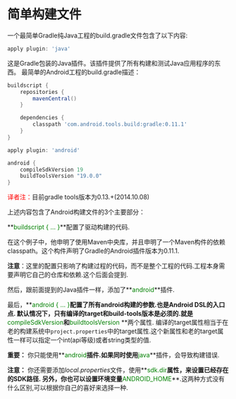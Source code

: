 # 简单构建文件
一个最简单Gradle纯Java工程的build.gradle文件包含了以下内容:
``` groovy
apply plugin: 'java'
```
这是Gradle包装的Java插件。该插件提供了所有构建和测试Java应用程序的东西。
最简单的Android工程的build.gradle描述：
``` groovy
buildscript {
    repositories {
        mavenCentral()
    }

    dependencies {
        classpath 'com.android.tools.build:gradle:0.11.1'
    }
}

apply plugin: 'android'

android {
    compileSdkVersion 19
    buildToolsVersion "19.0.0"
}
```
<font color='red'>译者注：</font>目前gradle tools版本为0.13.+(2014.10.08)

上述内容包含了Android构建文件的3个主要部分：

**<font color='green'>buildscript { ... }</font>**配置了驱动构建的代码.

在这个例子中，他申明了使用Maven中央库，并且申明了一个Maven构件的依赖classpath。这个构件声明了Gradle的Android插件版本为0.11.1.

**注意**：这里的配置只影响了构建过程的代码，而不是整个工程的代码.工程本身需要声明它自己的仓库和依赖.这个后面会提到.

然后，跟前面提到的Java插件一样，添加了**<font color='green'>android</font>**插件.

最后，**<font color='green'>android { ... }</font>**配置了所有android构建的参数.也是Android DSL的入口点.
默认情况下，只有编译的target和build-tools版本是必须的.就是**<font color='green'>compileSdkVersion</font>**和**<font color='green'>buildtoolsVersion</font> **两个属性.
编译的target属性相当于在老的构建系统中`project.properties`中的target属性.这个新属性和老的target属性一样可以指定一个int(api等级)或者string类型的值.

**重要：** 你只能使用**<font color='green'>android</font>**插件.如果同时使用**<font color='green'>java</font>**插件，会导致构建错误.

**注意：** 你还需要添加*local.properties*文件，使用**<font color='green'>sdk.dir</font>**属性，来设置已经存在的SDK路径.
另外，你也可以设置环境变量**<font color='green'>ANDROID_HOME</font>**.这两种方式没有什么区别,可以根据你自己的喜好来选择一种.






